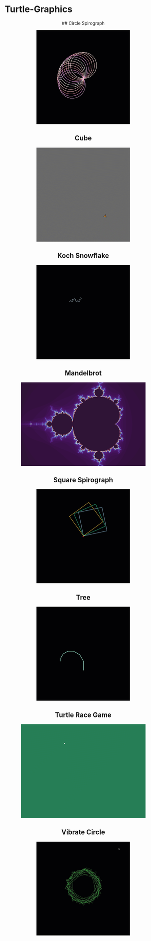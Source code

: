 # Turtle-Graphics
<div align="center">
## Circle Spirograph

![](Circle-Spirograph/CircleSpirograph.gif)

## Cube

![](Cube/Cube.gif)

## Koch Snowflake

![](Koch-Snowflake/KochSnowflake.gif)

## Mandelbrot

<img src="Mandelbrot/mandelbrot.png" width=400>

## Square Spirograph

![](Square-Spirograph/SquareSpirograph.gif)

## Tree

![](Tree/Tree.gif)

## Turtle Race Game

![](Turtle-Race-Game/TurtleRace.gif)

## Vibrate Circle

![](Vibrate-Circle/VibrateCircle.gif)
</div>
